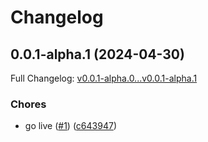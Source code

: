 # Changelog

## 0.0.1-alpha.1 (2024-04-30)

Full Changelog: [v0.0.1-alpha.0...v0.0.1-alpha.1](https://github.com/StructifyAI/new_client/compare/v0.0.1-alpha.0...v0.0.1-alpha.1)

### Chores

* go live ([#1](https://github.com/StructifyAI/new_client/issues/1)) ([c643947](https://github.com/StructifyAI/new_client/commit/c643947f348d7738e8899be9db7d7d8c789e7532))
